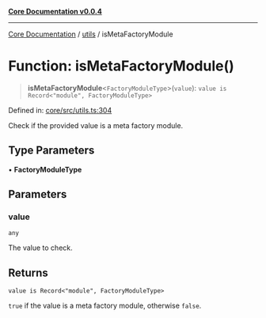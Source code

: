 [**Core Documentation v0.0.4**](../../README.md)

***

[Core Documentation](../../modules.md) / [utils](../README.md) / isMetaFactoryModule

# Function: isMetaFactoryModule()

> **isMetaFactoryModule**\<`FactoryModuleType`\>(`value`): `value is Record<"module", FactoryModuleType>`

Defined in: [core/src/utils.ts:304](https://github.com/stonemjs/core/blob/d2167ff53d508d3a75c05f0cf962180518d3e061/src/utils.ts#L304)

Check if the provided value is a meta factory module.

## Type Parameters

• **FactoryModuleType**

## Parameters

### value

`any`

The value to check.

## Returns

`value is Record<"module", FactoryModuleType>`

`true` if the value is a meta factory module, otherwise `false`.

